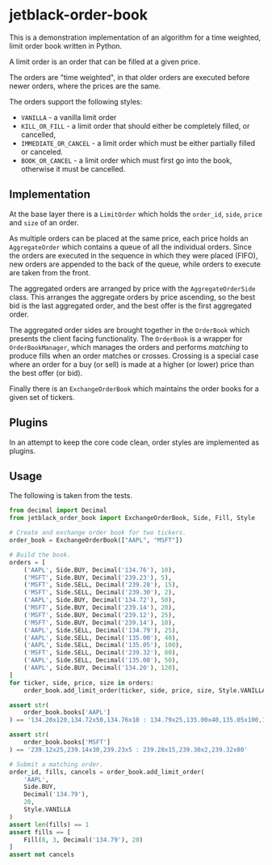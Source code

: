 # jetblack-order-book

This is a demonstration implementation of an algorithm for a time weighted,
limit order book written in Python.

A limit order is an order that can be filled at a given price.

The orders are "time weighted", in that older orders are executed before newer
orders, where the prices are the same.

The orders support the following styles:

  * `VANILLA` - a vanilla limit order
  * `KILL_OR_FILL` - a limit order that should either be completely filled, or
    cancelled,
  * `IMMEDIATE_OR_CANCEL` - a limit order which must be either partially filled
    or canceled.
  * `BOOK_OR_CANCEL` - a limit order which must first go into the book,
    otherwise it must be cancelled.

## Implementation

At the base layer there is a `LimitOrder` which holds the `order_id`, `side`,
`price` and `size` of an order.

As multiple orders can be placed at the same price, each price holds an
`AggregateOrder` which contains a queue of all the individual orders. Since the
orders are executed in the sequence in which they were placed (FIFO), new orders
are appended to the back of the queue, while orders to execute are taken from
the front.

The aggregated orders are arranged by price with the `AggregateOrderSide` class.
This arranges the aggregate orders by price ascending, so the best bid is the
last aggregated order, and the best offer is the first aggregated order.

The aggregated order sides are brought together in the `OrderBook` which
presents the client facing functionality. The `OrderBook` is a wrapper for
`OrderBookManager`, which manages the orders and performs *matching* to produce
fills when an order matches or crosses. Crossing is a special case where an
order for a buy (or sell) is made at a higher (or lower) price than the best
offer (or bid).

Finally there is an `ExchangeOrderBook` which maintains the order books
for a given set of tickers.

## Plugins

In an attempt to keep the core code clean, order styles are implemented as
plugins.

## Usage

The following is taken from the tests.

```python
from decimal import Decimal
from jetblack_order_book import ExchangeOrderBook, Side, Fill, Style

# Create and exchange order book for two tickers.
order_book = ExchangeOrderBook(["AAPL", "MSFT"])

# Build the book.
orders = [
    ('AAPL', Side.BUY, Decimal('134.76'), 10),
    ('MSFT', Side.BUY, Decimal('239.23'), 5),
    ('MSFT', Side.SELL, Decimal('239.28'), 15),
    ('MSFT', Side.SELL, Decimal('239.30'), 2),
    ('AAPL', Side.BUY, Decimal('134.72'), 50),
    ('MSFT', Side.BUY, Decimal('239.14'), 20),
    ('MSFT', Side.BUY, Decimal('239.12'), 25),
    ('MSFT', Side.BUY, Decimal('239.14'), 10),
    ('AAPL', Side.SELL, Decimal('134.79'), 25),
    ('AAPL', Side.SELL, Decimal('135.00'), 40),
    ('AAPL', Side.SELL, Decimal('135.05'), 100),
    ('MSFT', Side.SELL, Decimal('239.32'), 80),
    ('AAPL', Side.SELL, Decimal('135.08'), 50),
    ('AAPL', Side.BUY, Decimal('134.20'), 120),
]
for ticker, side, price, size in orders:
    order_book.add_limit_order(ticker, side, price, size, Style.VANILLA)

assert str(
    order_book.books['AAPL']
) == '134.20x120,134.72x50,134.76x10 : 134.79x25,135.00x40,135.05x100,135.08x50'

assert str(
    order_book.books['MSFT']
) == '239.12x25,239.14x30,239.23x5 : 239.28x15,239.30x2,239.32x80'

# Submit a matching order.
order_id, fills, cancels = order_book.add_limit_order(
    'AAPL',
    Side.BUY,
    Decimal('134.79'),
    20,
    Style.VANILLA
)
assert len(fills) == 1
assert fills == [
    Fill(8, 3, Decimal('134.79'), 20)
]
assert not cancels
```

